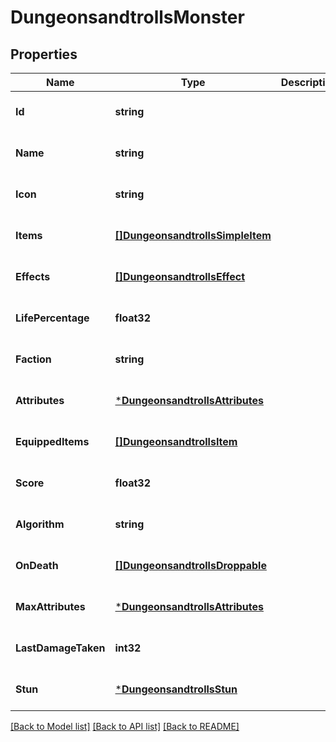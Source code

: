 # DungeonsandtrollsMonster

## Properties
Name | Type | Description | Notes
------------ | ------------- | ------------- | -------------
**Id** | **string** |  | [optional] [default to null]
**Name** | **string** |  | [optional] [default to null]
**Icon** | **string** |  | [optional] [default to null]
**Items** | [**[]DungeonsandtrollsSimpleItem**](dungeonsandtrollsSimpleItem.md) |  | [optional] [default to null]
**Effects** | [**[]DungeonsandtrollsEffect**](dungeonsandtrollsEffect.md) |  | [optional] [default to null]
**LifePercentage** | **float32** |  | [optional] [default to null]
**Faction** | **string** |  | [optional] [default to null]
**Attributes** | [***DungeonsandtrollsAttributes**](dungeonsandtrollsAttributes.md) |  | [optional] [default to null]
**EquippedItems** | [**[]DungeonsandtrollsItem**](dungeonsandtrollsItem.md) |  | [optional] [default to null]
**Score** | **float32** |  | [optional] [default to null]
**Algorithm** | **string** |  | [optional] [default to null]
**OnDeath** | [**[]DungeonsandtrollsDroppable**](dungeonsandtrollsDroppable.md) |  | [optional] [default to null]
**MaxAttributes** | [***DungeonsandtrollsAttributes**](dungeonsandtrollsAttributes.md) |  | [optional] [default to null]
**LastDamageTaken** | **int32** |  | [optional] [default to null]
**Stun** | [***DungeonsandtrollsStun**](dungeonsandtrollsStun.md) |  | [optional] [default to null]

[[Back to Model list]](../README.md#documentation-for-models) [[Back to API list]](../README.md#documentation-for-api-endpoints) [[Back to README]](../README.md)


